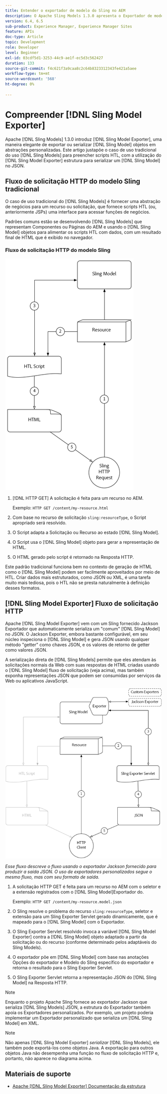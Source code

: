 ```yaml
---
title: Entender o exportador de modelo do Sling no AEM
description: O Apache Sling Models 1.3.0 apresenta o Exportador de modelos Sling, uma maneira elegante de exportar ou serializar objetos do Modelo Sling em abstrações personalizadas. Este artigo justapõe o caso de uso tradicional de usar Modelos Sling para preencher scripts HTL, com a utilização da estrutura do Exportador de modelo Sling para serializar um Modelo Sling em JSON.
version: 6.4, 6.5
sub-product: Experience Manager, Experience Manager Sites
feature: APIs
doc-type: Article
topic: Development
role: Developer
level: Beginner
exl-id: 03cdf5d1-3253-44c9-ae1f-ec5d3c562427
duration: 133
source-git-commit: f4c621f3a9caa8c2c64b8323312343fe421a5aee
workflow-type: tm+mt
source-wordcount: '568'
ht-degree: 0%

---
```


# Compreender [!DNL Sling Model Exporter]

Apache [!DNL Sling Models] 1.3.0 introduz [!DNL Sling Model Exporter], uma maneira elegante de exportar ou serializar [!DNL Sling Model] objetos em abstrações personalizadas. Este artigo justapõe o caso de uso tradicional do uso [!DNL Sling Models] para preencher scripts HTL, com a utilização do [!DNL Sling Model Exporter] estrutura para serializar um [!DNL Sling Model] no JSON.

## Fluxo de solicitação HTTP do modelo Sling tradicional

O caso de uso tradicional do [!DNL Sling Models] é fornecer uma abstração de negócios para um recurso ou solicitação, que fornece scripts HTL (ou, anteriormente JSPs) uma interface para acessar funções de negócios.

Padrões comuns estão se desenvolvendo [!DNL Sling Models] que representam Componentes ou Páginas do AEM e usando o [!DNL Sling Model] objetos para alimentar os scripts HTL com dados, com um resultado final de HTML que é exibido no navegador.

### Fluxo de solicitação HTTP do modelo Sling

![Fluxo de solicitação do modelo Sling](./assets/understand-sling-model-exporter/sling-model-request-flow.png)

1. [!DNL HTTP GET] A solicitação é feita para um recurso no AEM.

   Exemplo: `HTTP GET /content/my-resource.html`

1. Com base no recurso de solicitação `sling:resourceType`, o Script apropriado será resolvido.

1. O Script adapta a Solicitação ou Recurso ao estado [!DNL Sling Model].

1. O Script usa o [!DNL Sling Model] objeto para gerar a representação de HTML.

1. O HTML gerado pelo script é retornado na Resposta HTTP.

Este padrão tradicional funciona bem no contexto de geração de HTML como o [!DNL Sling Model] podem ser facilmente aproveitados por meio de HTL. Criar dados mais estruturados, como JSON ou XML, é uma tarefa muito mais tediosa, pois o HTL não se presta naturalmente à definição desses formatos.

## [!DNL Sling Model Exporter] Fluxo de solicitação HTTP

Apache [!DNL Sling Model Exporter] vem com um Sling fornecido Jackson Exportador que automaticamente serializa um &quot;comum&quot; [!DNL Sling Model] no JSON. O Jackson Exporter, embora bastante configurável, em seu núcleo inspeciona o [!DNL Sling Model] e gera JSON usando qualquer método &quot;getter&quot; como chaves JSON, e os valores de retorno de getter como valores JSON.

A serialização direta de [!DNL Sling Models] permite que eles atendam às solicitações normais da Web com suas respostas de HTML criadas usando o [!DNL Sling Model] fluxo de solicitação (veja acima), mas também exponha representações JSON que podem ser consumidas por serviços da Web ou aplicativos JavaScript.

![Fluxo de solicitação HTTP do exportador do modelo do Sling](./assets/understand-sling-model-exporter/sling-model-exporter-request-flow.png)

*Esse fluxo descreve o fluxo usando o exportador Jackson fornecido para produzir a saída JSON. O uso de exportadores personalizados segue o mesmo fluxo, mas com seu formato de saída.*

1. A solicitação HTTP GET é feita para um recurso no AEM com o seletor e a extensão registrados com o [!DNL Sling Model]Exportador do.

   Exemplo: `HTTP GET /content/my-resource.model.json`

1. O Sling resolve o problema do recurso `sling:resourceType`, seletor e extensão para um Sling Exporter Servlet gerado dinamicamente, que é mapeado para o [!DNL Sling Model] com o Exportador.
1. O Sling Exporter Servlet resolvido invoca a variável [!DNL Sling Model Exporter] contra a [!DNL Sling Model] objeto adaptado a partir da solicitação ou do recurso (conforme determinado pelos adaptáveis do Sling Models).
1. O exportador põe em [!DNL Sling Model] com base nas anotações Opções do exportador e Modelo do Sling específico do exportador e retorna o resultado para o Sling Exporter Servlet.
1. O Sling Exporter Servlet retorna a representação JSON do [!DNL Sling Model] na Resposta HTTP.

>[!NOTE]
>
>Enquanto o projeto Apache Sling fornece ao exportador Jackson que serializa [!DNL Sling Models] JSON, a estrutura do Exportador também apoia os Exportadores personalizados. Por exemplo, um projeto poderia implementar um Exportador personalizado que serializa um [!DNL Sling Model] em XML.

>[!NOTE]
>
>Não apenas [!DNL Sling Model Exporter] *serializar* [!DNL Sling Models], ele também pode exportá-los como objetos Java. A exportação para outros objetos Java não desempenha uma função no fluxo de solicitação HTTP e, portanto, não aparece no diagrama acima.

## Materiais de suporte

* [Apache [!DNL Sling Model Exporter] Documentação da estrutura](https://sling.apache.org/documentation/bundles/models.html#exporter-framework-since-130)
